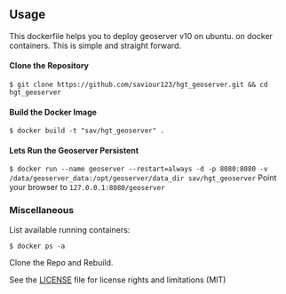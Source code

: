 ## Usage

This dockerfile helps you to deploy geoserver v10 on ubuntu. on docker containers. This is simple and straight 
forward.

#### Clone the Repository
`$ git clone https://github.com/saviour123/hgt_geoserver.git && cd hgt_geoserver`

#### Build the Docker Image
`$ docker build -t "sav/hgt_geoserver" .`

#### Lets Run the Geoserver Persistent
`$ docker run --name geoserver --restart=always -d -p 8080:8080 -v /data/geoserver_data:/opt/geoserver/data_dir sav/hgt_geoserver`
Point your browser to `127.0.0.1:8080/geoserver`

### Miscellaneous
List available running containers:

`$ docker ps -a`


Clone the Repo and Rebuild. 

See the [LICENSE](LICENSE.md) file for license rights and limitations (MIT)


